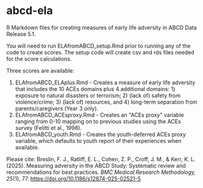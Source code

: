 # abcd-ela

R Markdown files for creating measures of early life adversity in ABCD Data Release 5.1.

You will need to run ELAfromABCD_setup.Rmd prior to running any of the code to create scores. The setup code will create csv and rds files needed for the score calculations.

Three scores are available:
1) ELAfromABCD_ELAplus.Rmd - Creates a measure of early life adversity that includes the 10 ACEs domains plus 4 additional domains: 1) exposure to natural disasters or terrorism; 2) (lack of) safety from violence/crime; 3) (lack of) resources, and 4) long-term separation from parents/caregivers (Year 3 only). 
2) ELAfromABCD_ACEsproxy.Rmd - Creates an "ACEs proxy" variable ranging from 0-10 mapping on to previous studies using the ACEs survey (Felitti et al., 1998).
3) ELAfromABCD_youth.Rmd - Creates the youth-deferred ACEs proxy variable, which defaults to youth report of their experiences when available.

Please cite:
Breslin, F. J., Ratliff, E. L., Cohen, Z. P., Croff, J. M., & Kerr, K. L. (2025). Measuring adversity in the ABCD Study: Systematic review and recommendations for best practices. _BMC Medical Research Methodology, 25_(1), 77. https://doi.org/10.1186/s12874-025-02521-5 
